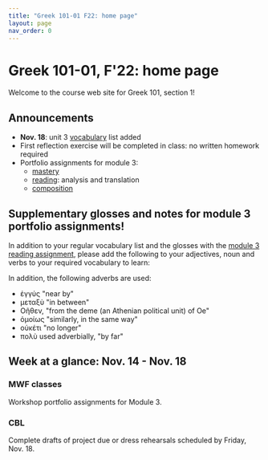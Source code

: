 ```yaml
---
title: "Greek 101-01 F22: home page"
layout: page
nav_order: 0
---
```




# Greek 101-01, F'22: home page

Welcome to the course web site for Greek 101, section 1! 


## Announcements


- **Nov. 18**: unit 3 [vocabulary](./classes/module3/vocabulary/) list added
- First reflection exercise will be completed in class: no written homework required
- Portfolio assignments for module 3:
    - [mastery](https://hellenike.github.io/textbook/practice/module3/portfolio/mastery/)
    - [reading](https://hellenike.github.io/textbook/practice/module3/portfolio/reading/): analysis and translation
    - [composition](https://hellenike.github.io/textbook/practice/module3/portfolio/composition/)



## Supplementary glosses and notes for module 3 portfolio assignments!

In addition to your regular vocabulary list and the glosses with the [module 3 reading assignment](https://hellenike.github.io/textbook/practice/module3/portfolio/reading/), please add the following to your adjectives, noun and verbs to your required vocabulary to learn:


In addition, the following adverbs are used:

- ἐγγύς  "near by"
- μεταξὺ "in between"
- Οῆθεν, "from the deme (an Athenian political unit) of Oe"
- ὁμοίως "similarly, in the same way"
- οὐκέτι "no longer"
- πολὺ used adverbially, "by far"




## Week at a glance: Nov. 14 - Nov. 18

### MWF classes

Workshop portfolio assignments for Module 3.

### CBL

Complete drafts of project due or dress rehearsals  scheduled by Friday, Nov. 18.